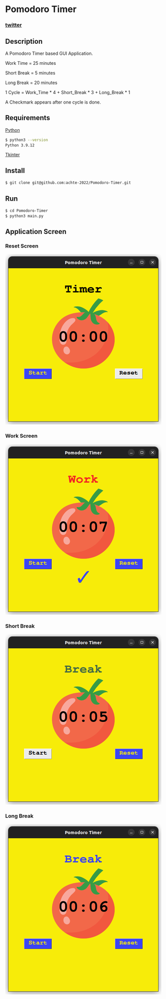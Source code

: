 # Pomodoro Timer

### [twitter](https://twitter.com/achte_te)

## Description

A Pomodoro Timer based GUI Application.

Work Time = 25 minutes

Short Break = 5 minutes

Long Break = 20 minutes

1 Cycle = Work_Time \* 4 + Short_Break \* 3 + Long_Break \* 1

A Checkmark appears after one cycle is done.

## Requirements

[Python](https://www.python.org/)

```sh
$ python3 --version
Python 3.9.12
```

[Tkinter](https://docs.python.org/3/library/tkinter.html)

## Install

```sh
$ git clone git@github.com:achte-2022/Pomodoro-Timer.git
```

## Run

```sh
$ cd Pomodoro-Timer
$ python3 main.py
```

## Application Screen

### Reset Screen

![](images/reset.png)

### Work Screen

![](images/work.png)

### Short Break

![](images/short_break.png)

### Long Break

![](images/long_break.png)